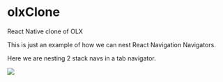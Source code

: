# olxClone
React Native clone of OLX

This is just an example of how we can nest React Navigation Navigators.

Here we are nesting 2 stack navs in a tab navigator.

![](OLX.gif)
